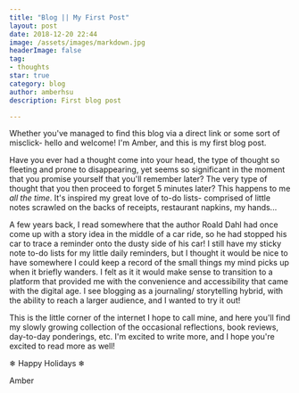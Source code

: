 ```yaml
---
title: "Blog || My First Post"
layout: post
date: 2018-12-20 22:44
image: /assets/images/markdown.jpg
headerImage: false
tag:
- thoughts
star: true
category: blog
author: amberhsu
description: First blog post

---
```

Whether you've managed to find this blog via a direct link or some sort of misclick- hello and welcome! I'm Amber, and this is my first blog post.

Have you ever had a thought come into your head, the type of thought so fleeting and prone to disappearing, yet seems so significant in the moment that you promise yourself that you'll remember later? The very type of thought that you then proceed to forget 5 minutes later? This happens to me *all the time*. It's inspired my great love of to-do lists- comprised of little notes scrawled on the backs of receipts, restaurant napkins, my hands... 

A few years back, I read somewhere that the author Roald Dahl had once come up with a story idea in the middle of a car ride, so he had stopped his car to trace a reminder onto the dusty side of his car! I still have my sticky note to-do lists for my little daily reminders, but I thought it would be nice to have somewhere I could keep a record of the small things my mind picks up when it briefly wanders. I felt as it it would make sense to transition to a platform that provided me with the convenience and accessibility that came with the digital age. I see blogging as a journaling/ storytelling hybrid, with the ability to reach a larger audience, and I wanted to try it out!

This is the little corner of the internet I hope to call mine, and here you'll find my slowly growing collection of the occasional reflections, book reviews, day-to-day ponderings, etc. I'm excited to write more, and I hope you're excited to read more as well!

❄ Happy Holidays ❄

Amber